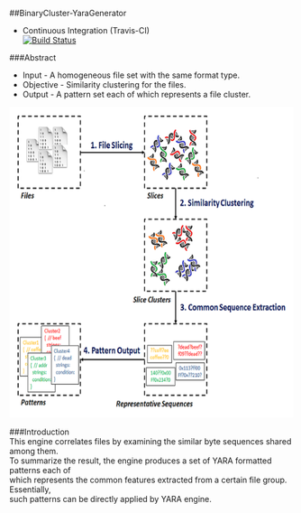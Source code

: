 ##BinaryCluster-YaraGenerator
+ Continuous Integration (Travis-CI)  
[![Build Status](https://travis-ci.org/ZSShen/BinaryCluster-YaraGenerator.svg?branch=master)](https://travis-ci.org/ZSShen/BinaryCluster-YaraGenerator)

###Abstract  
+ Input - A homogeneous file set with the same format type.  
+ Objective - Similarity clustering for the files.  
+ Output - A pattern set each of which represents a file cluster.  
<img src="https://raw.githubusercontent.com/ZSShen/BinaryCluster-YaraGenerator/master/res/picture/EngineIntro.png" width="650px" height="550px" />  

###Introduction  
This engine correlates files by examining the similar byte sequences shared among them.  
To summarize the result, the engine produces a set of YARA formatted patterns each of  
which represents the common features extracted from a certain file group. Essentially,  
such patterns can be directly applied by YARA engine.
 
